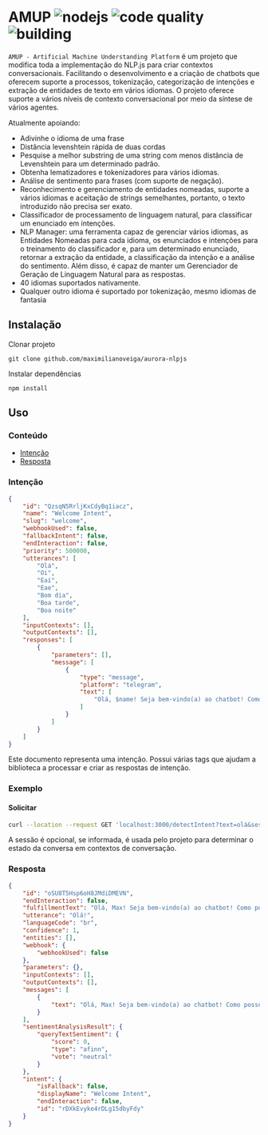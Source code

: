 # AMUP ![nodejs](https://img.shields.io/badge/nodejs-v16.8.0-blue) ![code quality](https://img.shields.io/badge/code%20quality-A-green) ![building](https://img.shields.io/badge/building-passing-blue)

`AMUP - Artificial Machine Understanding Platform` é um projeto que modifica toda a implementação do NLP.js para criar contextos conversacionais. Facilitando o desenvolvimento e a criação de chatbots que oferecem suporte a processos, tokenização, categorização de intenções e extração de entidades de texto em vários idiomas. O projeto oferece suporte a vários níveis de contexto conversacional por meio da síntese de vários agentes.

Atualmente apoiando:

-   Adivinhe o idioma de uma frase
-   Distância levenshtein rápida de duas cordas
-   Pesquise a melhor substring de uma string com menos distância de Levenshtein para um determinado padrão.
-   Obtenha lematizadores e tokenizadores para vários idiomas.
-   Análise de sentimento para frases (com suporte de negação).
-   Reconhecimento e gerenciamento de entidades nomeadas, suporte a vários idiomas e aceitação de strings semelhantes, portanto, o texto introduzido não precisa ser exato.
-   Classificador de processamento de linguagem natural, para classificar um enunciado em intenções.
-   NLP Manager: uma ferramenta capaz de gerenciar vários idiomas, as Entidades Nomeadas para cada idioma, os enunciados e intenções para o treinamento do classificador e, para um determinado enunciado, retornar a extração da entidade, a classificação da intenção e a análise do sentimento. Além disso, é capaz de manter um Gerenciador de Geração de Linguagem Natural para as respostas.
-   40 idiomas suportados nativamente.
-   Qualquer outro idioma é suportado por tokenização, mesmo idiomas de fantasia

## Instalação

Clonar projeto

```console
git clone github.com/maximilianoveiga/aurora-nlpjs
```

Instalar dependências

```console
npm install
```

## Uso

### Conteúdo

-   [Intenção](#intenção)
-   [Resposta](#resposta)

### Intenção

```json
{
    "id": "QzsqN5RrljKxCdyBq1iacz",
    "name": "Welcome Intent",
    "slug": "welcome",
    "webhookUsed": false,
    "fallbackIntent": false,
    "endInteraction": false,
    "priority": 500000,
    "utterances": [
        "Olá",
        "Oi",
        "Eaí",
        "Eae",
        "Bom dia",
        "Boa tarde",
        "Boa noite"
    ],
    "inputContexts": [],
    "outputContexts": [],
    "responses": [
        {
            "parameters": [],
            "message": [
                {
                    "type": "message",
                    "platform": "telegram",
                    "text": [
                        "Olá, $name! Seja bem-vindo(a) ao chatbot! Como posso te ajudar hoje?"
                    ]
                }
            ]
        }
    ]
}
```

Este documento representa uma intenção. Possui várias tags que ajudam a biblioteca a processar e criar as respostas de intenção.

### Exemplo

#### Solicitar

```bash
curl --location --request GET 'localhost:3000/detectIntent?text=olá&sessionId=xbwpe1ns8XyDbQBZ35Jp3r'
```

A sessão é opcional, se informada, é usada pelo projeto para determinar o estado da conversa em contextos de conversação.

### Resposta

```json
{
    "id": "oSU8T5Hsp6oH8JMdiDMEVN",
    "endInteraction": false,
    "fulfillmentText": "Olá, Max! Seja bem-vindo(a) ao chatbot! Como posso te ajudar hoje?",
    "utterance": "Olá!",
    "languageCode": "br",
    "confidence": 1,
    "entities": [],
    "webhook": {
        "webhookUsed": false
    },
    "parameters": {},
    "inputContexts": [],
    "outputContexts": [],
    "messages": [
        {
            "text": "Olá, Max! Seja bem-vindo(a) ao chatbot! Como posso te ajudar hoje?"
        }
    ],
    "sentimentAnalysisResult": {
        "queryTextSentiment": {
            "score": 0,
            "type": "afinn",
            "vote": "neutral"
        }
    },
    "intent": {
        "isFallback": false,
        "displayName": "Welcome Intent",
        "endInteraction": false,
        "id": "rDXkEvyke4rDLg15dbyFdy"
    }
}
```
